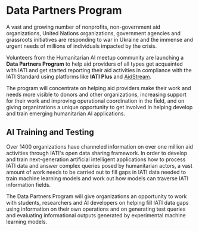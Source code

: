 # Data Partners Program

A vast and growing number of nonprofits, non-government aid organizations, United Nations organizations, government agencies and grassroots initiatives are responding to war in Ukraine and the immense and urgent needs of millions of individuals impacted by the crisis.

Volunteers from the Humanitarian AI meetup community are launching a **Data Partners Program** to help aid providers of all types get acquainted with IATI and get started reporting their aid activities in compliance with the IATI Standard using platforms like **IATI Plus** and [AidStream](https://aidstream.org/).

The program will concentrate on helping aid providers make their work and needs more visible to donors and other organizations, increasing support for their work and improving operational coordination in the field, and on giving organizations a unique opportunity to get involved in helping develop and train emerging humanitarian AI applications.

## AI Training and Testing

Over 1400 organizations have channeled information on over one million aid activities through IATI's open data sharing framework. In order to develop and train next-generation artificial intelligent applications how to process IATI data and answer complex queries posed by humanitarian actors, a vast amount of work needs to be carried out to fill gaps in IATI data needed to train machine learning models and work out how models can traverse IATI information fields.

The Data Partners Program will give organizations an opportunity to work with students, researchers and AI developers on helping fill IATI data gaps using information on their own operations and on generating test queries and evaluating informational outputs generated by experimental machine learning models.
